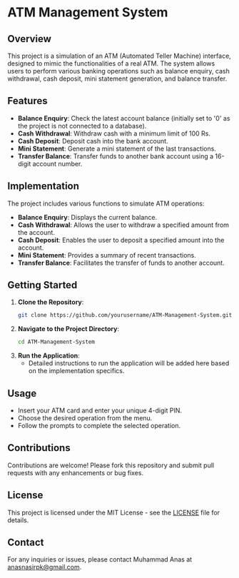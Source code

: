 # ATM Management System

## Overview
This project is a simulation of an ATM (Automated Teller Machine) interface, designed to mimic the functionalities of a real ATM. The system allows users to perform various banking operations such as balance enquiry, cash withdrawal, cash deposit, mini statement generation, and balance transfer.

## Features
- **Balance Enquiry**: Check the latest account balance (initially set to '0' as the project is not connected to a database).
- **Cash Withdrawal**: Withdraw cash with a minimum limit of 100 Rs.
- **Cash Deposit**: Deposit cash into the bank account.
- **Mini Statement**: Generate a mini statement of the last transactions.
- **Transfer Balance**: Transfer funds to another bank account using a 16-digit account number.

## Implementation
The project includes various functions to simulate ATM operations:
- **Balance Enquiry**: Displays the current balance.
- **Cash Withdrawal**: Allows the user to withdraw a specified amount from the account.
- **Cash Deposit**: Enables the user to deposit a specified amount into the account.
- **Mini Statement**: Provides a summary of recent transactions.
- **Transfer Balance**: Facilitates the transfer of funds to another account.

## Getting Started
1. **Clone the Repository**:
    ```sh
    git clone https://github.com/yourusername/ATM-Management-System.git
    ```
2. **Navigate to the Project Directory**:
    ```sh
    cd ATM-Management-System
    ```
3. **Run the Application**:
    - Detailed instructions to run the application will be added here based on the implementation specifics.

## Usage
- Insert your ATM card and enter your unique 4-digit PIN.
- Choose the desired operation from the menu.
- Follow the prompts to complete the selected operation.

## Contributions
Contributions are welcome! Please fork this repository and submit pull requests with any enhancements or bug fixes.

## License
This project is licensed under the MIT License - see the [LICENSE](LICENSE) file for details.

## Contact
For any inquiries or issues, please contact Muhammad Anas at [anasnasirpk@gmail.com](mailto:anasnasirpk@gmail.com).

